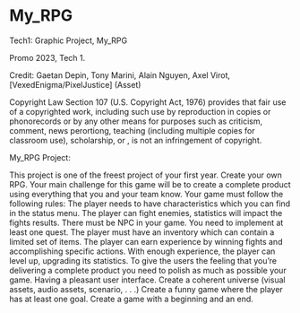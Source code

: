 # My_RPG
Tech1: Graphic Project, My_RPG

Promo 2023, Tech 1.

Credit:
  Gaetan Depin,
  Tony Marini,
  Alain Nguyen,
  Axel Virot,
  [VexedEnigma/PixelJustice] (Asset)

Copyright Law Section 107 (U.S. Copyright Act, 1976) provides that fair use of a copyrighted work,
including such use by reproduction in copies or phonorecords or by any other means for purposes such
as criticism, comment, news perortiong, teaching (including multiple copies for classroom use),
scholarship, or , is not an infringement of copyright.

My_RPG Project:

This project is one of the freest project of your first year. Create your own RPG.
Your main challenge for this game will be to create a complete product using everything that you and your
team know.
Your game must follow the following rules:
  The player needs to have characteristics which you can find in the status menu.
  The player can fight enemies, statistics will impact the fights results.
  There must be NPC in your game.
  You need to implement at least one quest.
  The player must have an inventory which can contain a limited set of items.
  The player can earn experience by winning fights and accomplishing specific actions.
  With enough experience, the player can level up, upgrading its statistics.
To give the users the feeling that you’re delivering a complete product you need to polish as much as possible
your game.
  Having a pleasant user interface.
  Create a coherent universe (visual assets, audio assets, scenario, . . .)
  Create a funny game where the player has at least one goal.
  Create a game with a beginning and an end.
